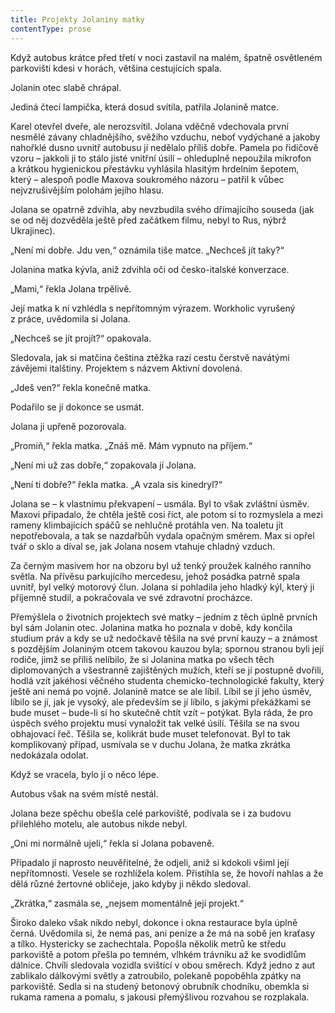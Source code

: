 ```yaml
---
title: Projekty Jolaniny matky
contentType: prose
---
```


Když autobus krátce před třetí v noci zastavil na malém, špatně osvětleném parkovišti kdesi v horách, většina cestujících spala.

  

Jolanin otec slabě chrápal.

Jediná čtecí lampička, která dosud svítila, patřila Jolanině matce.

Karel otevřel dveře, ale nerozsvítil. Jolana vděčně vdechovala první nesmělé závany chladnějšího, svěžího vzduchu, neboť vydýchané a jakoby nahořklé dusno uvnitř autobusu jí nedělalo příliš dobře. Pamela po řidičově vzoru – jakkoli ji to stálo jisté vnitřní úsilí – ohleduplně nepoužila mikrofon a krátkou hygienickou přestávku vyhlásila hlasitým hrdelním šepotem, který – alespoň podle Maxova soukromého názoru – patřil k vůbec nejvzrušivějším polohám jejího hlasu.

Jolana se opatrně zdvihla, aby nevzbudila svého dřímajícího souseda (jak se od něj dozvěděla ještě před začátkem filmu, nebyl to Rus, nýbrž Ukrajinec).

„Není mi dobře. Jdu ven,“ oznámila tiše matce. „Nechceš jít taky?“

Jolanina matka kývla, aniž zdvihla oči od česko-italské konver­zace.

„Mami,“ řekla Jolana trpělivě.

Její matka k ní vzhlédla s nepřítomným výrazem. Workholic vyrušený z práce, uvědomila si Jolana.

„Nechceš se jít projít?“ opakovala.

Sledovala, jak si matčina čeština ztěžka razí cestu čerstvě navátými závějemi italštiny. Projektem s názvem Aktivní dovolená.

„Jdeš ven?“ řekla konečně matka.

Podařilo se jí dokonce se usmát.

Jolana ji upřeně pozorovala.

„Promiň,“ řekla matka. „Znáš mě. Mám vypnuto na příjem.“

„Není mi už zas dobře,“ zopakovala jí Jolana.

„Není ti dobře?“ řekla matka. „A vzala sis kinedryl?“

Jolana se – k vlastnímu překvapení – usmála. Byl to však zvláštní úsměv. Maxovi připadalo, že chtěla ještě cosi říct, ale potom si to rozmyslela a mezi rameny klimbajících spáčů se nehlučně protáhla ven. Na toaletu jít nepotřebovala, a tak se nazdařbůh vydala opačným směrem. Max si opřel tvář o sklo a díval se, jak Jolana nosem vtahuje chladný vzduch.

Za černým masivem hor na obzoru byl už tenký proužek kalného ranního světla. Na přívěsu parkujícího mercedesu, jehož posádka patrně spala uvnitř, byl velký motorový člun. Jolana si pohladila jeho hladký kýl, který ji příjemně studil, a pokračovala ve své zdravotní procházce.

Přemýšlela o životních projektech své matky – jedním z těch úplně prvních byl sám Jolanin otec. Jolanina matka ho poznala v době, kdy končila studium práv a kdy se už nedočkavě těšila na své první kauzy – a známost s pozdějším Jolaniným otcem takovou kauzou byla; spornou stranou byli její rodiče, jimž se příliš nelíbilo, že si Jolanina matka po všech těch diplomovaných a všestranně zajištěných mužích, kteří se jí postupně dvořili, hodlá vzít jakéhosi věčného studenta chemicko-technologické fakulty, který ještě ani nemá po vojně. Jolanině matce se ale líbil. Líbil se jí jeho úsměv, líbilo se jí, jak je vysoký, ale především se jí líbilo, s jakými překážkami se bude muset – bude-li si ho skutečně chtít vzít – potýkat. Byla ráda, že pro úspěch svého projektu musí vynaložit tak velké úsilí. Těšila se na svou obhajovací řeč. Těšila se, kolikrát bude muset telefonovat. Byl to tak komplikovaný případ, usmívala se v duchu Jolana, že matka zkrátka nedokázala odolat.

Když se vracela, bylo jí o něco lépe.

Autobus však na svém místě nestál.

Jolana beze spěchu obešla celé parkoviště, podívala se i za budovu přilehlého motelu, ale autobus nikde nebyl.

„Oni mi normálně ujeli,“ řekla si Jolana pobaveně.

Připadalo jí naprosto neuvěřitelné, že odjeli, aniž si kdokoli všiml její nepřítomnosti. Vesele se rozhlížela kolem. Přistihla se, že hovoří nahlas a že dělá různé žertovné obličeje, jako kdyby ji někdo sledoval.

„Zkrátka,“ zasmála se, „nejsem momentálně její projekt.“

Široko daleko však nikdo nebyl, dokonce i okna restaurace byla úplně černá. Uvědomila si, že nemá pas, ani peníze a že má na sobě jen kraťasy a tílko. Hystericky se zachechtala. Popošla několik metrů ke středu parkoviště a potom přešla po temném, vlhkém trávníku až ke svodidlům dálnice. Chvíli sledovala vozidla svištící v obou směrech. Když jedno z aut zablikalo dálkovými světly a zatroubilo, polekaně popoběhla zpátky na parkoviště. Sedla si na studený betonový obrubník chodníku, obemkla si rukama ramena a pomalu, s jakousi přemýšlivou rozvahou se rozplakala.
